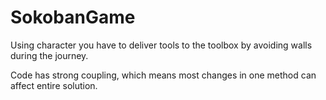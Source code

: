 # SokobanGame
 Using character you have to deliver tools to the toolbox by avoiding walls during the journey.
 
 Code has strong coupling, which means most changes in one method can affect entire solution.
